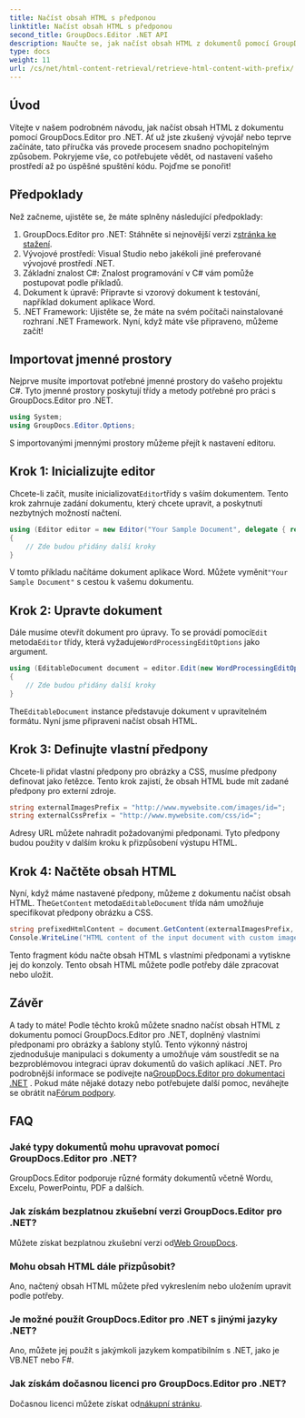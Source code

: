 ```yaml
---
title: Načíst obsah HTML s předponou
linktitle: Načíst obsah HTML s předponou
second_title: GroupDocs.Editor .NET API
description: Naučte se, jak načíst obsah HTML z dokumentů pomocí GroupDocs.Editor pro .NET s vlastními předponami pro obrázky a šablony stylů. Včetně průvodce krok za krokem.
type: docs
weight: 11
url: /cs/net/html-content-retrieval/retrieve-html-content-with-prefix/
---
```

## Úvod
Vítejte v našem podrobném návodu, jak načíst obsah HTML z dokumentu pomocí GroupDocs.Editor pro .NET. Ať už jste zkušený vývojář nebo teprve začínáte, tato příručka vás provede procesem snadno pochopitelným způsobem. Pokryjeme vše, co potřebujete vědět, od nastavení vašeho prostředí až po úspěšné spuštění kódu. Pojďme se ponořit!
## Předpoklady
Než začneme, ujistěte se, že máte splněny následující předpoklady:
1.  GroupDocs.Editor pro .NET: Stáhněte si nejnovější verzi z[stránka ke stažení](https://releases.groupdocs.com/editor/net/).
2. Vývojové prostředí: Visual Studio nebo jakékoli jiné preferované vývojové prostředí .NET.
3. Základní znalost C#: Znalost programování v C# vám pomůže postupovat podle příkladů.
4. Dokument k úpravě: Připravte si vzorový dokument k testování, například dokument aplikace Word.
5. .NET Framework: Ujistěte se, že máte na svém počítači nainstalované rozhraní .NET Framework.
Nyní, když máte vše připraveno, můžeme začít!
## Importovat jmenné prostory
Nejprve musíte importovat potřebné jmenné prostory do vašeho projektu C#. Tyto jmenné prostory poskytují třídy a metody potřebné pro práci s GroupDocs.Editor pro .NET.
```csharp
using System;
using GroupDocs.Editor.Options;
```
S importovanými jmennými prostory můžeme přejít k nastavení editoru.
## Krok 1: Inicializujte editor
 Chcete-li začít, musíte inicializovat`Editor`třídy s vaším dokumentem. Tento krok zahrnuje zadání dokumentu, který chcete upravit, a poskytnutí nezbytných možností načtení.
```csharp
using (Editor editor = new Editor("Your Sample Document", delegate { return new WordProcessingLoadOptions(); }))
{
    // Zde budou přidány další kroky
}
```
 V tomto příkladu načítáme dokument aplikace Word. Můžete vyměnit`"Your Sample Document"` s cestou k vašemu dokumentu.
## Krok 2: Upravte dokument
 Dále musíme otevřít dokument pro úpravy. To se provádí pomocí`Edit` metoda`Editor` třídy, která vyžaduje`WordProcessingEditOptions` jako argument.
```csharp
using (EditableDocument document = editor.Edit(new WordProcessingEditOptions()))
{
    // Zde budou přidány další kroky
}
```
 The`EditableDocument` instance představuje dokument v upravitelném formátu. Nyní jsme připraveni načíst obsah HTML.
## Krok 3: Definujte vlastní předpony
Chcete-li přidat vlastní předpony pro obrázky a CSS, musíme předpony definovat jako řetězce. Tento krok zajistí, že obsah HTML bude mít zadané předpony pro externí zdroje.
```csharp
string externalImagesPrefix = "http://www.mywebsite.com/images/id=";
string externalCssPrefix = "http://www.mywebsite.com/css/id=";
```
Adresy URL můžete nahradit požadovanými předponami. Tyto předpony budou použity v dalším kroku k přizpůsobení výstupu HTML.
## Krok 4: Načtěte obsah HTML
Nyní, když máme nastavené předpony, můžeme z dokumentu načíst obsah HTML. The`GetContent` metoda`EditableDocument` třída nám umožňuje specifikovat předpony obrázku a CSS.
```csharp
string prefixedHtmlContent = document.GetContent(externalImagesPrefix, externalCssPrefix);
Console.WriteLine("HTML content of the input document with custom image and stylesheet prefixes: {0}", prefixedHtmlContent);
```
Tento fragment kódu načte obsah HTML s vlastními předponami a vytiskne jej do konzoly. Tento obsah HTML můžete podle potřeby dále zpracovat nebo uložit.
## Závěr
A tady to máte! Podle těchto kroků můžete snadno načíst obsah HTML z dokumentu pomocí GroupDocs.Editor pro .NET, doplněný vlastními předponami pro obrázky a šablony stylů. Tento výkonný nástroj zjednodušuje manipulaci s dokumenty a umožňuje vám soustředit se na bezproblémovou integraci úprav dokumentů do vašich aplikací .NET.
 Pro podrobnější informace se podívejte na[GroupDocs.Editor pro dokumentaci .NET](https://reference.groupdocs.com/editor/net/) . Pokud máte nějaké dotazy nebo potřebujete další pomoc, neváhejte se obrátit na[Fórum podpory](https://forum.groupdocs.com/c/editor/20).
## FAQ
### Jaké typy dokumentů mohu upravovat pomocí GroupDocs.Editor pro .NET?
GroupDocs.Editor podporuje různé formáty dokumentů včetně Wordu, Excelu, PowerPointu, PDF a dalších.
### Jak získám bezplatnou zkušební verzi GroupDocs.Editor pro .NET?
 Můžete získat bezplatnou zkušební verzi od[Web GroupDocs](https://releases.groupdocs.com/).
### Mohu obsah HTML dále přizpůsobit?
Ano, načtený obsah HTML můžete před vykreslením nebo uložením upravit podle potřeby.
### Je možné použít GroupDocs.Editor pro .NET s jinými jazyky .NET?
Ano, můžete jej použít s jakýmkoli jazykem kompatibilním s .NET, jako je VB.NET nebo F#.
### Jak získám dočasnou licenci pro GroupDocs.Editor pro .NET?
 Dočasnou licenci můžete získat od[nákupní stránku](https://purchase.groupdocs.com/temporary-license/).